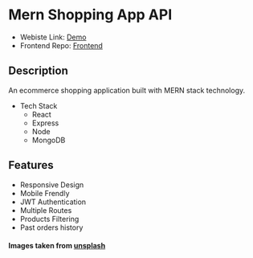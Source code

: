 # Mern Shopping App API

- Webiste Link: [Demo](https://mern-mart-app.onrender.com)
- Frontend Repo: [Frontend](https://github.com/aliasif1/mern_mart_app)

## Description
An ecommerce shopping application built with MERN stack technology. 

- Tech Stack
    - React
    - Express
    - Node
    - MongoDB

## Features
- Responsive Design
- Mobile Frendly 
- JWT Authentication
- Multiple Routes
- Products Filtering
- Past orders history

#### Images taken from [unsplash](https://unsplash.com/)
